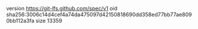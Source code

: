 version https://git-lfs.github.com/spec/v1
oid sha256:3006c14d4cef4a74da475097d42150818690dd358ed77bb77ae8090bb112a3fa
size 13359
